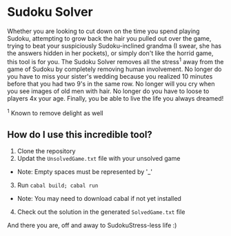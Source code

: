 # Sudoku Solver

Whether you are looking to cut down on the time you spend playing Sudoku, attempting to grow back the hair you pulled out over the game, trying to beat your suspiciously Sudoku-inclined grandma (I swear, she has the answers hidden in her pockets), or simply don't like the horrid game, this tool is for you. The Sudoku Solver removes all the stress<sup>1</sup> away from the game of Sudoku by completely removing human involvement. No longer do you have to miss your sister's wedding because you realized 10 minutes before that you had two 9's in the same row. No longer will you cry when you see images of old men with hair. No longer do you have to loose to players 4x your age. Finally, you be able to live the life you always dreamed!

<sup>1</sup> Known to remove delight as well

## How do I use this incredible tool?

1. Clone the repository
2. Updat the `UnsolvedGame.txt` file with your unsolved game
  * Note: Empty spaces must be represented by '_'
3. Run `cabal build; cabal run`
  * Note: You may need to download cabal if not yet installed
4. Check out the solution in the generated `SolvedGame.txt` file

And there you are, off and away to SudokuStress-less life :)

